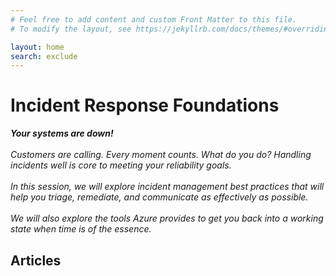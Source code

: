 ```yaml
---
# Feel free to add content and custom Front Matter to this file.
# To modify the layout, see https://jekyllrb.com/docs/themes/#overriding-theme-defaults

layout: home
search: exclude
---
```


# Incident Response Foundations

***Your systems are down!** <br /><br />Customers are calling. Every moment counts. What do you do? Handling incidents well is core to meeting your reliability goals. <br /><br />In this session, we will explore incident management best practices that will help you triage, remediate, and communicate as effectively as possible. <br /><br />We will also explore the tools Azure provides to get you back into a working state when time is of the essence.*

## Articles